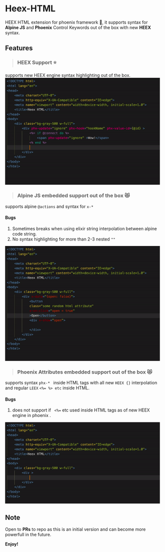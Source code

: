# Heex-HTML

HEEX HTML extension for phoenix framework 🚀, it supports syntax for **Alpine JS** and **Phoenix** Control Keywords out of the box with new **HEEX** syntax.

## Features

>### HEEX Support ⭐
supports new HEEX engine syntax highlighting out of the box.
![Alpine Support](/src/heex_component.gif)
>### Alpine JS embedded support out of the box 😻

 supports alpine ``` @actions ``` and syntax for ```x-* ```

 #### Bugs
1. Sometimes breaks when using elixir string interpolation between alpine code string.
2. No syntax highlighting for more than 2-3 nested ```""```

![Alpine Support](/src/alpine_support.gif)


>### Phoenix Attributes embedded support out of the box 😻

 supports syntax ```phx-* ``` inside HTML tags with all new ```HEEX {}``` interpolation and regular ``` LEEX ``` ``` <%= %> etc ``` inside HTML.

 #### Bugs
1. does not support if ``` <%=``` etc used inside HTML tags as of new HEEX engine in phoenix .


![Elixir Support](/src/elixir_support.gif)

## Note
 Open to **PRs** to repo as this is an initial version and can become more powerfull in the future.

**Enjoy!**
